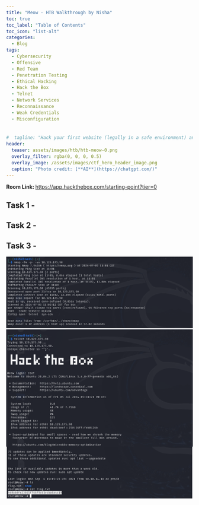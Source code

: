 ```yaml
---
title: "Meow - HTB Walkthrough by Nisha"
toc: true
toc_label: "Table of Contents"
toc_icon: "list-alt"
categories:
  - Blog
tags:
  - Cybersecurity
  - Offensive
  - Red Team
  - Penetration Testing
  - Ethical Hacking
  - Hack the Box
  - Telnet
  - Network Services
  - Reconnaissance
  - Weak Credentials
  - Misconfiguration

 
#  tagline: "Hack your first website (legally in a safe environment) and experience an ethical hacker's job."
header:
  teaser: assets/images/htb/htb-meow-0.png
  overlay_filter: rgba(0, 0, 0, 0.5)
  overlay_image: /assets/images/ctf_hero_header_image.png
  caption: "Photo credit: [**AI**](https://chatgpt.com/)"
---
```

<strong> Room Link: </strong>  <a href="https://app.hackthebox.com/starting-point?tier=0" target="_blank">https://app.hackthebox.com/starting-point?tier=0</a>

## Task 1 - 



## Task 2 - 

## Task 3 - 

<img src="/assets/images/htb/htb-meow-1.png">
<img src="/assets/images/htb/htb-meow-2.png">


